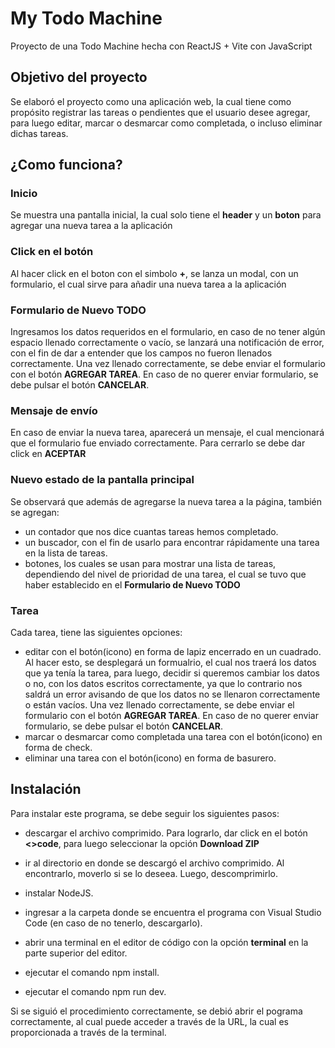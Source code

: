 # My Todo Machine

Proyecto de una Todo Machine hecha con ReactJS + Vite con JavaScript

## Objetivo del proyecto

Se elaboró el proyecto como una aplicación web, la cual tiene como propósito registrar las tareas o pendientes que el usuario desee agregar, para luego editar, marcar o desmarcar como completada, o incluso eliminar dichas tareas.

## ¿Como funciona?

### Inicio

Se muestra una pantalla inicial, la cual solo tiene el **header** y un **boton** para agregar una nueva tarea a la aplicación

### Click en el botón

Al hacer click en el boton con el simbolo **+**, se lanza un modal, con un formulario, el cual sirve para añadir una nueva tarea a la aplicación

### Formulario de Nuevo TODO

Ingresamos los datos requeridos en el formulario, en caso de no tener algún espacio llenado correctamente o vacío, se lanzará una notificación de error, con el fin de dar a entender que los campos no fueron llenados correctamente. Una vez llenado correctamente, se debe enviar el formulario con el botón **AGREGAR TAREA**. En caso de no querer enviar formulario, se debe pulsar el botón **CANCELAR**.

### Mensaje de envío

En caso de enviar la nueva tarea, aparecerá un mensaje, el cual mencionará que el formulario fue enviado correctamente. Para cerrarlo se debe dar click en **ACEPTAR**

### Nuevo estado de la pantalla principal

Se observará que además de agregarse la nueva tarea a la página, también se agregan:
* un contador que nos dice cuantas tareas hemos completado.
* un buscador, con el fin de usarlo para encontrar rápidamente una tarea en la lista de tareas.
* botones, los cuales se usan para mostrar una lista de tareas, dependiendo del nivel de prioridad de una tarea, el cual se tuvo que haber establecido en el **Formulario de Nuevo TODO**

### Tarea

Cada tarea, tiene las siguientes opciones:

* editar con el botón(icono) en forma de lapiz encerrado en un cuadrado. Al hacer esto, se desplegará un formualrio, el cual nos traerá los datos que ya tenía la tarea, para luego, decidir si queremos cambiar los datos o no, con los datos escritos correctamente, ya que lo contrario nos saldrá un error avisando de que los datos no se llenaron correctamente o están vacíos. Una vez llenado correctamente, se debe enviar el formulario con el botón **AGREGAR TAREA**. En caso de no querer enviar formulario, se debe pulsar el botón **CANCELAR**.
* marcar o desmarcar como completada una tarea con el botón(icono) en forma de check.
* eliminar una tarea con el botón(icono) en forma de basurero.

## Instalación

Para instalar este programa, se debe seguir los siguientes pasos:

* descargar el archivo comprimido. Para lograrlo, dar click en el botón **<>code**, para luego seleccionar la opción **Download ZIP**

* ir al directorio en donde se descargó el archivo comprimido. Al encontrarlo, moverlo si se lo deseea. Luego, descomprimirlo.

* instalar NodeJS.

* ingresar a la carpeta donde se encuentra el programa con Visual Studio Code (en caso de no tenerlo, descargarlo).

* abrir una terminal en el editor de código con la opción **terminal** en la parte superior del editor.

* ejecutar el comando npm install.

* ejecutar el comando npm run dev.

Si se siguió el procedimiento correctamente, se debió abrir el pograma correctamente, al cual puede acceder a través de la URL, la cual es proporcionada a través de la terminal.
